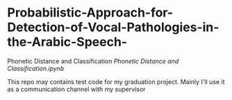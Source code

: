 # Probabilistic-Approach-for-Detection-of-Vocal-Pathologies-in-the-Arabic-Speech-
Phonetic Distance and Classification *Phonetic Distance and Classification.ipynb*


This repo may contains test code for my graduation project.
Mainly I'll use it as a communication channel with my supervisor
